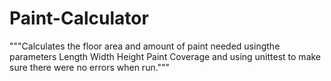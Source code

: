 # Paint-Calculator
"""Calculates the floor area and amount of paint needed usingthe parameters Length Width Height Paint Coverage and using unittest to make sure there were no errors when run."""
